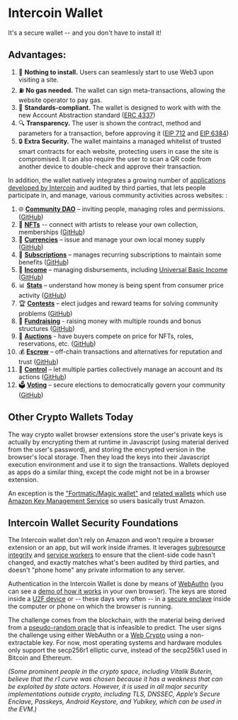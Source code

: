 # Intercoin Wallet
It's a secure wallet -- and you don't have to install it!

## Advantages:

1. 🚀 **Nothing to install.** Users can seamlessly start to use Web3 upon visiting a site.
2. ⛽ **No gas needed.** The wallet can sign meta-transactions, allowing the website operator to pay gas. 
3. 📜 **Standards-compliant.** The wallet is designed to work with with the new Account Abstraction standard ([ERC 4337]([url](https://eips.ethereum.org/EIPS/eip-4337)))
4. 🔍 **Transparency.** The user is shown the contract, method and parameters for a transaction, before approving it ([EIP 712]([url](https://eips.ethereum.org/EIPS/eip-712)) and [EIP 6384]([url](https://ethereum-magicians.org/t/eip-6384-readable-eip-712-signatures/12752/28)))
5. 🔒 **Extra Security.** The wallet maintains a managed whitelist of trusted smart contracts for each website, protecting users in case the site is compromised. It can also require the user to scan a QR code from another device to double-check and approve their transaction.

In addition, the wallet natively integrates a growing number of [applications developed by Intercoin](https://intercoin.org/applications) and audited by third parties, that lets people participate in, and manage, various community activities across websites:
:
1. 🌐 **[Community DAO](https://community.intercoin.app/t/intercoin-defi-communitycontract)** – inviting people, managing roles and permissions. ([GitHub](https://github.com/Intercoin/CommunityContract))
2. 🎨 **[NFTs](https://community.intercoin.app/t/intercoins-nft-smart-contract-released-audited)** -- connect with artists to release your own collection, memberships ([GitHub](https://github.com/Intercoin/NonFungibleTokenContract/tree/main_hardhat))
3. 💱 **[Currencies](https://intercoin.org/communities.pdf)** – issue and manage your own local money supply ([GitHub](https://github.com/Intercoin/UtilityTokenContract))
4. 🔄 **[Subscriptions](https://github.com/Intercoin/SubcriptionContract)** – manages recurring subscriptions to maintain some benefits ([GitHub](https://github.com/Intercoin/SubcriptionContract))
5. 💸 **[Income](https://github.com/Intercoin/IncomeContract)** – managing disbursements, including [Universal Basic Income](https://community.intercoin.app/t/rolling-out-voluntary-basic-income-in-communities) ([GitHub](https://github.com/Intercoin/IncomeContract))
6. 📊 **[Stats](https://github.com/Intercoin/StatsContract)** – understand how money is being spent from consumer price activity ([GitHub](https://github.com/Intercoin/StatsContract))
7. 🏆 **[Contests](https://community.intercoin.app/t/intercoin-defi-contestcontract)** – elect judges and reward teams for solving community problems ([GitHub](https://github.com/Intercoin/ContestContract))
8. 🌱 **[Fundraising](https://community.intercoin.app/t/how-intercoin-helps-to-raise-money-for-your-project)** - raising money with multiple rounds and bonus structures ([GitHub](https://github.com/Intercoin/FundContract))
9. 🔨 **[Auctions](https://github.com/Intercoin/AuctionContract)** - have buyers compete on price for NFTs, roles, reservations, etc. ([GitHub](https://github.com/Intercoin/AuctionContract))
10. 💰 **[Escrow](https://community.intercoin.app/t/intercoin-defi-escrowcontract)** – off-chain transactions and alternatives for reputation and trust ([GitHub](https://github.com/Intercoin/EscrowContract))
11. 🤝 **[Control](https://github.com/Intercoin/ControlContract)** – let multiple parties collectively manage an account and its actions ([GitHub](https://github.com/Intercoin/ControlContract))
12. 🗳️ **[Voting](https://community.intercoin.app/t/intercoin-defi-votingcontract-and-governance)** – secure elections to democratically govern your community ([GitHub](https://github.com/Intercoin/VotingContract))

## Other Crypto Wallets Today

The way crypto wallet browser extensions store the user's private keys is actually by encrypting them at runtime in Javascript (using material derived from the user's password), and storing the encrypted version in the browser's local storage. Then they load the keys into their Javascript execution environment and use it to sign the transactions. Wallets deployed as apps do a similar thing, except the code might not be in a browser extension. 

An exception is the ["Fortmatic/Magic wallet"](https://medium.com/fortmatic/security-infrastructure-at-fortmatic-4a95c3688997) and [related wallets](https://cointelegraph.com/news/new-wallet-uses-amazon-hardware-security-modules-to-eliminate-seed-words) which use [Amazon Key Management Service](https://aws.amazon.com/kms/) so users basically trust Amazon.

## Intercoin Wallet Security Foundations

The Intercoin wallet don't rely on Amazon and won't require a browser extension or an app, but will work inside iframes. It leverages [subresource integrity](https://developer.mozilla.org/en-US/docs/Web/Security/Subresource_Integrity) and [service workers](https://developer.mozilla.org/en-US/docs/Web/API/Service_Worker_API) to ensure that the client-side code hasn't changed, and exactly matches what's been audited by third parties, and doesn't "phone home" any private information to any server.

Authentication in the Intercoin Wallet is done by means of [WebAuthn]([url](https://webauthn.guide/)) (you can see a [demo of how it works]([url](https://webauthn.io/)) in your own browser). The keys are stored inside a [U2F device](https://en.wikipedia.org/wiki/Universal_2nd_Factor) or -- these days very often -- in a [secure enclave](https://en.wikipedia.org/wiki/Trusted_execution_environment) inside the computer or phone on which the browser is running.

The challenge comes from the blockchain, with the material being derived from a [pseudo-random oracle]([url](https://ethereum.stackexchange.com/questions/191/how-can-i-securely-generate-a-random-number-in-my-smart-contract)https://ethereum.stackexchange.com/questions/191/how-can-i-securely-generate-a-random-number-in-my-smart-contract) that is infeasible to predict. The user signs the challenge using either WebAuthn or a [Web Crypto]([url](https://developer.mozilla.org/en-US/docs/Web/API/SubtleCrypto)https://developer.mozilla.org/en-US/docs/Web/API/SubtleCrypto) using a non-extractable key. For now, most operating systems and hardware modules only support the secp256r1 elliptic curve, instead of the secp256k1 used in Bitcoin and Ethereum.

_(Some prominent people in the crypto space, including Vitalik Buterin, believe that the r1 curve was chosen because it has a weakness that can be exploited by state actors. However, it is used in all major security implementations outside crypto, including TLS, DNSSEC, Apple’s Secure Enclave, Passkeys, Android Keystore, and Yubikey, which can be used in the EVM.)_
